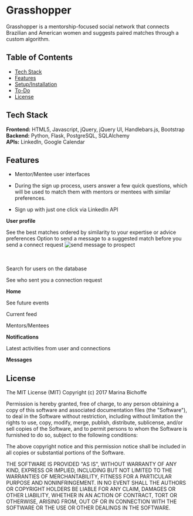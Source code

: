 # Grasshopper
Grasshopper is a mentorship-focused social network that connects Brazilian and American women and suggests paired matches through a custom algorithm.

## Table of Contents

* [Tech Stack](#tech-stack)
* [Features](#features)
* [Setup/Installation](#installation)
* [To-Do](#future)
* [License](#license)

## <a name="tech-stack"></a>Tech Stack

__Frontend:__ HTML5, Javascript, jQuery, jQuery UI, Handlebars.js, Bootstrap <br/>
__Backend:__ Python, Flask, PostgreSQL, SQLAlchemy <br/>
__APIs:__ LinkedIn, Google Calendar <br/>

## <a name="features"></a>Features 

* Mentor/Mentee user interfaces

* During the sign up process, users answer a few quick questions, which will be used to match them with mentors or mentees with similar preferences.


* Sign up with just one click via LinkedIn API

__User profile__

See the best matches ordered by similarity to your expertise or advice preferences
Option to send a message to a suggested match before you send a connect request
![send message to prospect](https://media.giphy.com/media/l2QDQHBJ4b57Fnlks/giphy.gif)
<br/><br/><br/>

Search for users on the database

See who sent you a connection request


__Home__

See future events

Current feed

Mentors/Mentees

__Notifications__

Latest activities from user and connections

__Messages__


## <a name="license"></a>License

The MIT License (MIT)
Copyright (c) 2017 Marina Bichoffe 

Permission is hereby granted, free of charge, to any person obtaining a copy of
this software and associated documentation files (the "Software"), to deal in
the Software without restriction, including without limitation the rights to
use, copy, modify, merge, publish, distribute, sublicense, and/or sell copies
of the Software, and to permit persons to whom the Software is furnished to do
so, subject to the following conditions:

The above copyright notice and this permission notice shall be included in all
copies or substantial portions of the Software.

THE SOFTWARE IS PROVIDED "AS IS", WITHOUT WARRANTY OF ANY KIND, EXPRESS OR
IMPLIED, INCLUDING BUT NOT LIMITED TO THE WARRANTIES OF MERCHANTABILITY,
FITNESS FOR A PARTICULAR PURPOSE AND NONINFRINGEMENT. IN NO EVENT SHALL THE
AUTHORS OR COPYRIGHT HOLDERS BE LIABLE FOR ANY CLAIM, DAMAGES OR OTHER
LIABILITY, WHETHER IN AN ACTION OF CONTRACT, TORT OR OTHERWISE, ARISING FROM,
OUT OF OR IN CONNECTION WITH THE SOFTWARE OR THE USE OR OTHER DEALINGS IN THE
SOFTWARE.
